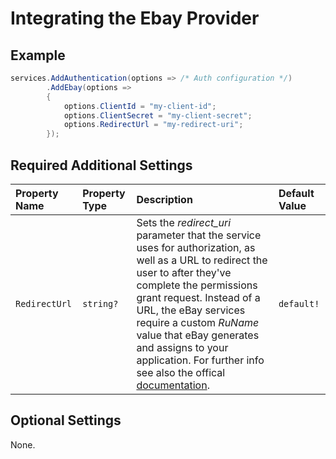 # Integrating the Ebay Provider

## Example

```csharp
services.AddAuthentication(options => /* Auth configuration */)
        .AddEbay(options =>
        {
            options.ClientId = "my-client-id";
            options.ClientSecret = "my-client-secret";
            options.RedirectUrl = "my-redirect-uri";
        });
```

## Required Additional Settings

| Property Name | Property Type | Description                                                  | Default Value |
| :------------ | :------------ | :----------------------------------------------------------- | :------------ |
| `RedirectUrl` | `string?`     | Sets the _redirect_uri_ parameter that the service uses for authorization, as well as a URL to redirect the user to after they've complete the permissions grant request. Instead of a URL, the eBay services require a custom *RuName* value that eBay generates and assigns to your application. For further info see also the offical [documentation](https://developer.ebay.com/api-docs/static/oauth-redirect-uri.html). | `default!`    |

## Optional Settings

None.

